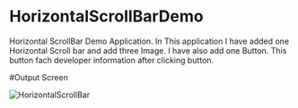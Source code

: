 # HorizontalScrollBarDemo
Horizontal ScrollBar Demo Application.
In This application I have added one Horizontal Scroll bar and add three Image.
I have also add one Button. This button fach developer information after clicking button.

#Output Screen

![HorizontalScrollBar](https://user-images.githubusercontent.com/61877894/151806202-b07035c8-ae18-408d-8437-2d468b096319.PNG)
